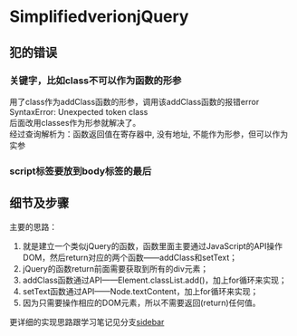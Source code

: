# SimplifiedverionjQuery

## 犯的错误
### 关键字，比如class不可以作为函数的形参
用了class作为addClass函数的形参，调用该addClass函数的报错error SyntaxError: Unexpected token class  
后面改用classes作为形参就解决了。  
经过查询解析为：函数返回值在寄存器中, 没有地址, 不能作为形参，但可以作为实参  

### script标签要放到body标签的最后
<script src="./main.js"></script>

## 细节及步骤
主要的思路：  
1. 就是建立一个类似jQuery的函数，函数里面主要通过JavaScript的API操作DOM，然后return对应的两个函数——addClass和setText；  
2. jQuery的函数return前面需要获取到所有的div元素；    
3. addClass函数通过API——Element.classList.add()，加上for循环来实现；    
4. setText函数通过API——Node.textContent，加上for循环来实现；  
5. 因为只需要操作相应的DOM元素，所以不需要返回(return)任何值。  

更详细的实现思路跟学习笔记见分支[sidebar](https://github.com/bomber063/SimplifiedverionjQuery/tree/sidebar)

